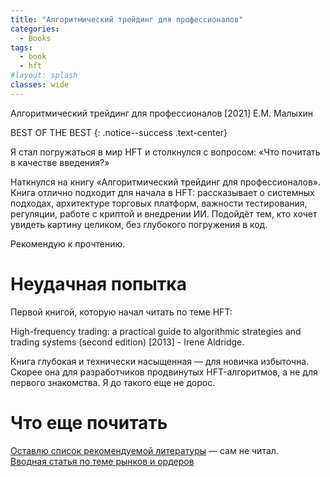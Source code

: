 ```yaml
---
title: "Алгоритмический трейдинг для профессионалов"
categories:
  - Books
tags:
  - book
  - hft
#layout: splash
classes: wide
---
```

Алгоритмический трейдинг для профессионалов [2021] Е.М. Малыхин

BEST OF THE BEST
{: .notice--success .text-center}

Я стал погружаться в мир HFT и столкнулся с вопросом: «Что почитать в качестве введения?»  

Наткнулся на книгу «Алгоритмический трейдинг для профессионалов». Книга отлично подходит для начала в HFT: рассказывает о системных подходах, архитектуре торговых платформ, важности тестирования, регуляции, работе с криптой и внедрении ИИ. Подойдёт тем, кто хочет увидеть картину целиком, без глубокого погружения в код.  

Рекомендую к прочтению.

# Неудачная попытка
Первой книгой, которую начал читать по теме HFT:  

High-frequency trading: a practical guide to algorithmic strategies and trading systems (second edition) [2013] - Irene Aldridge.

Книга глубокая и технически насыщенная — для новичка избыточна. Скорее она для разработчиков продвинутых HFT-алгоритмов, а не для первого знакомства. Я до такого еще не дорос.

# Что еще почитать
[Оставлю список рекомендуемой литературы](https://elitetrader.ru/index.php?newsid=448061) — сам не читал.  
[Вводная статья по теме рынков и ордеров](https://www.machow.ski/posts/2021-07-18-introduction-to-limit-order-books/)